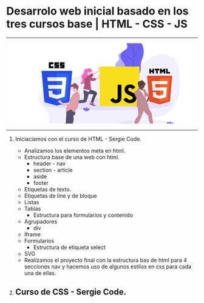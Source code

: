 # Desarrolo web inicial basado en los tres cursos base | HTML - CSS - JS

---

![Curso FrontEnd Base - HTML CSS JS](portada.jpg)

---

1. Iniciaciamos con el curso de HTML - Sergie Code.

   - Analizamos los elementos meta en html.
   - Estructura base de una web con html.
     - header - nav
     - section - article
     - aside
     - footer
   - Etiquetas de texto.
   - Etiquetas de line y de bloque
   - Listas
   - Tablas
     - Estructura para formularios y contenido
   - Agrupadores
     - div
   - Iframe
   - Formularios
     - Estructura de etiqueta select
   - SVG
   - Realizamos el proyecto final con la estructura bas de html para 4 secciones nav y hacemos uso de algunos estilos en css para cada una de ellas.

2. ## Curso de CSS - Sergie Code.
